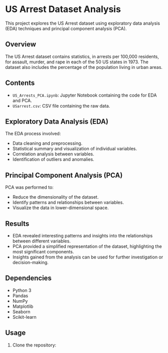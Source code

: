 
# US Arrest Dataset Analysis

This project explores the US Arrest dataset using exploratory data analysis (EDA) techniques and principal component analysis (PCA).

## Overview

The US Arrest dataset contains statistics, in arrests per 100,000 residents, for assault, murder, and rape in each of the 50 US states in 1973. The dataset also includes the percentage of the population living in urban areas.

## Contents

- `US_Arrests_PCA.ipynb`: Jupyter Notebook containing the code for EDA and PCA.
- `USarrest.csv`: CSV file containing the raw data.

## Exploratory Data Analysis (EDA)

The EDA process involved:
- Data cleaning and preprocessing.
- Statistical summary and visualization of individual variables.
- Correlation analysis between variables.
- Identification of outliers and anomalies.

## Principal Component Analysis (PCA)

PCA was performed to:
- Reduce the dimensionality of the dataset.
- Identify patterns and relationships between variables.
- Visualize the data in lower-dimensional space.

## Results

- EDA revealed interesting patterns and insights into the relationships between different variables.
- PCA provided a simplified representation of the dataset, highlighting the most significant components.
- Insights gained from the analysis can be used for further investigation or decision-making.

## Dependencies

- Python 3
- Pandas
- NumPy
- Matplotlib
- Seaborn
- Scikit-learn

## Usage

1. Clone the repository:

